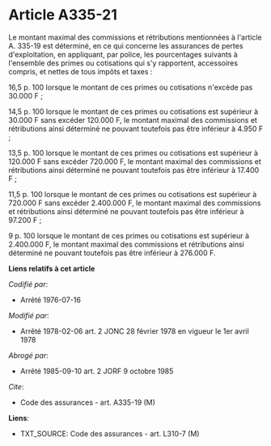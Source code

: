# Article A335-21

Le montant maximal des commissions et rétributions mentionnées à l'article A. 335-19 est déterminé, en ce qui concerne les
assurances de pertes d'exploitation, en appliquant, par police, les pourcentages suivants à l'ensemble des primes ou
cotisations qui s'y rapportent, accessoires compris, et nettes de tous impôts et taxes :

16,5 p. 100 lorsque le montant de ces primes ou cotisations n'excède pas 30.000 F ;

14,5 p. 100 lorsque le montant de ces primes ou cotisations est supérieur à 30.000 F sans excéder 120.000 F, le montant
maximal des commissions et rétributions ainsi déterminé ne pouvant toutefois pas être inférieur à 4.950 F ;

13,5 p. 100 lorsque le montant de ces primes ou cotisations est supérieur à 120.000 F sans excéder 720.000 F, le montant
maximal des commissions et rétributions ainsi déterminé ne pouvant toutefois pas être inférieur à 17.400 F ;

11,5 p. 100 lorsque le montant de ces primes ou cotisations est supérieur à 720.000 F sans excéder 2.400.000 F, le montant
maximal des commissions et rétributions ainsi déterminé ne pouvant toutefois pas être inférieur à 97.200 F ;

9 p. 100 lorsque le montant de ces primes ou cotisations est supérieur à 2.400.000 F, le montant maximal des commissions et
rétributions ainsi déterminé ne pouvant toutefois pas être inférieur à 276.000 F.

**Liens relatifs à cet article**

_Codifié par_:

  - Arrêté 1976-07-16

_Modifié par_:

  - Arrêté 1978-02-06 art. 2 JONC 28 février 1978 en vigueur le 1er avril 1978

_Abrogé par_:

  - Arrêté 1985-09-10 art. 2 JORF 9 octobre 1985

_Cite_:

  - Code des assurances - art. A335-19 (M)

**Liens**:

  - TXT_SOURCE: Code des assurances - art. L310-7 (M)
